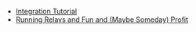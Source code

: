 * [Integration Tutorial](integration.md)
* [Running Relays and Fun and (Maybe Someday) Profit](relay.md)
